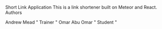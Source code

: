 Short Link Application
This is a link shortener built on Meteor and React.
Authors

Andrew Mead " Trainer "
Omar Abu Omar " Student "
